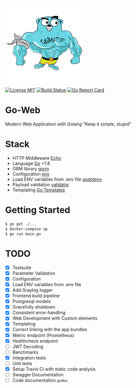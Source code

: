 ![big-gopher](big-gopher.png)

[![License MIT](https://img.shields.io/badge/License-MIT-blue.svg)](http://opensource.org/licenses/MIT)
[![Build Status](https://travis-ci.org/StarpTech/go-web.svg?branch=master)](https://travis-ci.org/StarpTech/go-web)
[![Go Report Card](https://goreportcard.com/badge/github.com/StarpTech/go-web)](https://goreportcard.com/report/github.com/StarpTech/go-web)

# Go-Web
Modern Web Application with Golang "Keep it simple, stupid"

# Stack
- HTTP Middleware [Echo](https://echo.labstack.com/)
- Language [Go](https://golang.org/) +1.8
- ORM library [gorm](https://github.com/jinzhu/gorm)
- Configuration [env](https://github.com/caarlos0/env)
- Load ENV variables from .env file [godotenv](https://github.com/joho/godotenv)
- Payload validation [validator](https://github.com/go-playground/validator)
- Templating [Go Templates](https://golang.org/pkg/text/template/)

# Getting Started

```
$ go get ./...
$ docker-compose up
$ go run main.go
```

# TODO

- [X] Testsuite
- [X] Parameter Validation
- [X] Configuration
- [X] Load ENV variables from .env file
- [X] Add Graylog logger
- [X] Frontend build pipeline
- [X] Postgresql models
- [X] Gracefully shutdown
- [X] Consistent error-handling
- [X] Web Development with Custom elements
- [X] Templating
- [X] Correct linking with the app bundles
- [X] Metric endpoint (Prometheus)
- [X] Healthcheck endpoint
- [ ] JWT Decoding
- [ ] Benchmarks
- [X] Integration tests
- [ ] Unit tests
- [X] Setup Travis CI with static code analysis
- [ ] Swagger Documentation
- [ ] Code documentation `godoc`
